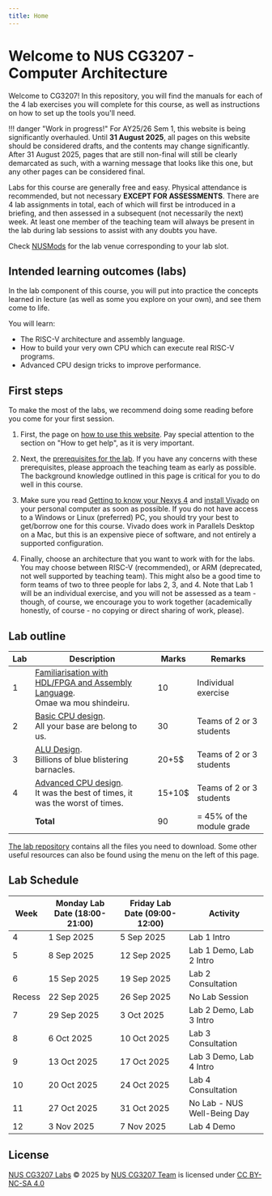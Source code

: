 ```yaml
---
title: Home
---
```


# Welcome to NUS CG3207 - Computer Architecture

Welcome to CG3207! In this repository, you will find the manuals for each of the 4 lab exercises you will complete for this course, as well as instructions on how to set up the tools you'll need.

!!! danger "Work in progress!"
	For AY25/26 Sem 1, this website is being significantly overhauled. Until **31 August 2025**, all pages on this website should be considered drafts, and the contents may change significantly. After 31 August 2025, pages that are still non-final will still be clearly demarcated as such, with a warning message that looks like this one, but any other pages can be considered final. 

Labs for this course are generally free and easy. Physical attendance is recommended, but not necessary **EXCEPT FOR ASSESSMENTS**. There are 4 lab assignments in total, each of which will first be introduced in a briefing, and then assessed in a subsequent (not necessarily the next) week. At least one member of the teaching team will always be present in the lab during lab sessions to assist with any doubts you have.

Check [NUSMods](https://nusmods.com/courses/CG3207/computer-architecture) for the lab venue corresponding to your lab slot. 

## Intended learning outcomes (labs)

In the lab component of this course, you will put into practice the concepts learned in lecture (as well as some you explore on your own), and see them come to life.

You will learn:

* The RISC-V architecture and assembly language.
* How to build your very own CPU which can execute real RISC-V programs.
* Advanced CPU design tricks to improve performance.

## First steps

To make the most of the labs, we recommend doing some reading before you come for your first session.

1. First, the page on [how to use this website](guides/howto.md). Pay special attention to the section on "How to get help", as it is very important.

2. Next, the [prerequisites for the lab](prereq.md). If you have any concerns with these prerequisites, please approach the teaching team as early as possible. The background knowledge outlined in this page is critical for you to do well in this course.

3. Make sure you read [Getting to know your Nexys 4](guides/nexys4.md) and [install Vivado](guides/vivado_install_guide.md) on your personal computer as soon as possible. If you do not have access to a Windows or Linux (preferred) PC, you should try your best to get/borrow one for this course. Vivado does work in Parallels Desktop on a Mac, but this is an expensive piece of software, and not entirely a supported configuration.

4. Finally, choose an architecture that you want to work with for the labs. You may choose between RISC-V (recommended), or ARM (deprecated, not well supported by teaching team). This might also be a good time to form teams of two to three people for labs 2, 3, and 4. Note that Lab 1 will be an individual exercise, and you will not be assessed as a team - though, of course, we encourage you to work together (academically honestly, of course - no copying or direct sharing of work, please).

## Lab outline

| Lab | Description                                                                                                 | Marks  | Remarks                   |
|-----|-------------------------------------------------------------------------------------------------------------|--------|---------------------------|
| 1   | [Familiarisation with HDL/FPGA and Assembly Language](manuals/01/lab_01.md). <br> Omae wa mou shindeiru.    | 10     | Individual exercise       |
| 2   | [Basic CPU design](manuals/02/lab_02.md).   <br> All your base are belong to us.                            | 30     | Teams of 2 or 3 students  |
| 3   | [ALU Design](manuals/03/lab_03.md).  <br> Billions of blue blistering barnacles.                            | 20+5$  | Teams of 2 or 3 students  |
| 4   | [Advanced CPU design](manuals/04/lab_04.md).  <br>   It was the best of times, it was the worst of times.   | 15+10$ | Teams of 2 or 3 students  |
|     |**Total**                                                                                                    | 90     | = 45% of the module grade |

[The lab repository](https://github.com/nus-cg3207/labs) contains all the files you need to download. Some other useful resources can also be found using the menu on the left of this page.

## Lab Schedule

| Week   | Monday Lab Date (18:00-21:00) | Friday Lab Date (09:00-12:00) | Activity                    |
|--------|-------------------------------|-------------------------------|-----------------------------|
| 4      | 1 Sep 2025                    | 5 Sep 2025                    | Lab 1 Intro                 |
| 5      | 8 Sep 2025                    | 12 Sep 2025                   | Lab 1 Demo, Lab 2 Intro     |
| 6      | 15 Sep 2025                   | 19 Sep 2025                   | Lab 2 Consultation          |
| Recess | 22 Sep 2025                   | 26 Sep 2025                   | No Lab Session              |
| 7      | 29 Sep 2025                   | 3 Oct 2025                    | Lab 2 Demo, Lab 3 Intro     |
| 8      | 6 Oct 2025                    | 10 Oct 2025                   | Lab 3 Consultation          |
| 9      | 13 Oct 2025                   | 17 Oct 2025                   | Lab 3 Demo, Lab 4 Intro     |
| 10     | 20 Oct 2025                   | 24 Oct 2025                   | Lab 4 Consultation          |
| 11     | 27 Oct 2025                   | 31 Oct 2025                   | No Lab - NUS Well-Being Day |
| 12     | 3 Nov 2025                    | 7 Nov 2025                    | Lab 4 Demo                  |

## License

 [NUS CG3207 Labs](https://github.com/nus-cg3207/labs) © 2025 by [NUS CG3207 Team](https://github.com/nus-cg3207) is licensed under [CC BY-NC-SA 4.0](https://creativecommons.org/licenses/by-nc-sa/4.0/?ref=chooser-v1)  
